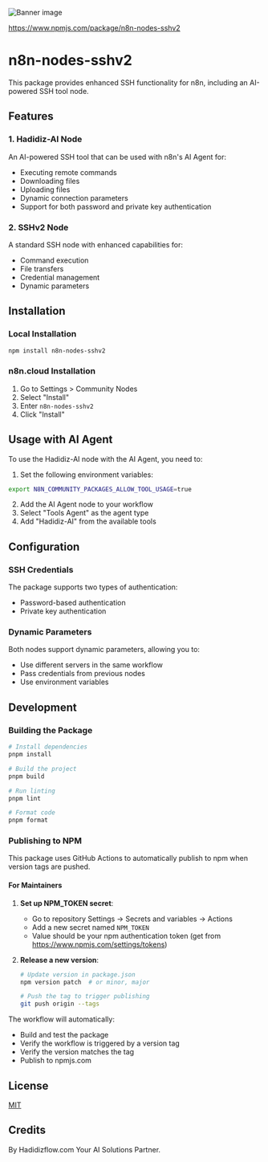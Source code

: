 ![Banner image](https://user-images.githubusercontent.com/10284570/173569848-c624317f-42b1-45a6-ab09-f0ea3c247648.png)

https://www.npmjs.com/package/n8n-nodes-sshv2

# n8n-nodes-sshv2

This package provides enhanced SSH functionality for n8n, including an AI-powered SSH tool node.

## Features

### 1. Hadidiz-AI Node
An AI-powered SSH tool that can be used with n8n's AI Agent for:
- Executing remote commands
- Downloading files
- Uploading files
- Dynamic connection parameters
- Support for both password and private key authentication

### 2. SSHv2 Node
A standard SSH node with enhanced capabilities for:
- Command execution
- File transfers
- Credential management
- Dynamic parameters

## Installation

### Local Installation
```bash
npm install n8n-nodes-sshv2
```

### n8n.cloud Installation
1. Go to Settings > Community Nodes
2. Select "Install"
3. Enter `n8n-nodes-sshv2`
4. Click "Install"

## Usage with AI Agent

To use the Hadidiz-AI node with the AI Agent, you need to:

1. Set the following environment variables:
```bash
export N8N_COMMUNITY_PACKAGES_ALLOW_TOOL_USAGE=true
```

2. Add the AI Agent node to your workflow
3. Select "Tools Agent" as the agent type
4. Add "Hadidiz-AI" from the available tools

## Configuration

### SSH Credentials
The package supports two types of authentication:
- Password-based authentication
- Private key authentication

### Dynamic Parameters
Both nodes support dynamic parameters, allowing you to:
- Use different servers in the same workflow
- Pass credentials from previous nodes
- Use environment variables

## Development

### Building the Package

```bash
# Install dependencies
pnpm install

# Build the project
pnpm build

# Run linting
pnpm lint

# Format code
pnpm format
```

### Publishing to NPM

This package uses GitHub Actions to automatically publish to npm when version tags are pushed.

#### For Maintainers

1. **Set up NPM_TOKEN secret**: 
   - Go to repository Settings → Secrets and variables → Actions
   - Add a new secret named `NPM_TOKEN`
   - Value should be your npm authentication token (get from https://www.npmjs.com/settings/tokens)

2. **Release a new version**:
   ```bash
   # Update version in package.json
   npm version patch  # or minor, major
   
   # Push the tag to trigger publishing
   git push origin --tags
   ```

The workflow will automatically:
- Build and test the package
- Verify the workflow is triggered by a version tag
- Verify the version matches the tag
- Publish to npmjs.com

## License

[MIT](LICENSE.md)

## Credits

By Hadidizflow.com Your AI Solutions Partner.